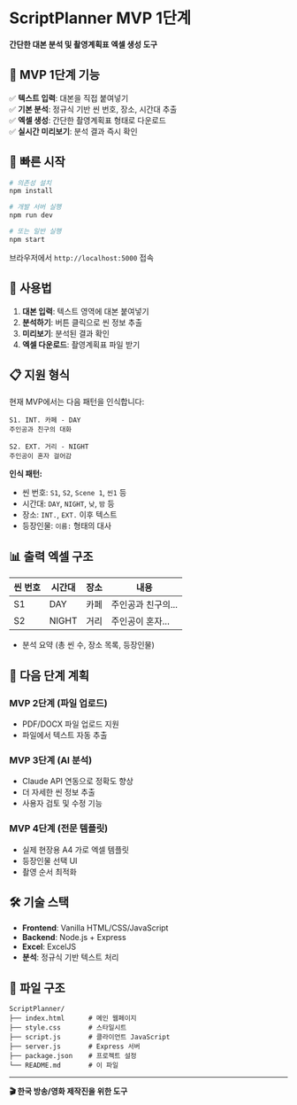 # ScriptPlanner MVP 1단계

**간단한 대본 분석 및 촬영계획표 엑셀 생성 도구**

## 🎯 MVP 1단계 기능

✅ **텍스트 입력**: 대본을 직접 붙여넣기  
✅ **기본 분석**: 정규식 기반 씬 번호, 장소, 시간대 추출  
✅ **엑셀 생성**: 간단한 촬영계획표 형태로 다운로드  
✅ **실시간 미리보기**: 분석 결과 즉시 확인  

## 🚀 빠른 시작

```bash
# 의존성 설치
npm install

# 개발 서버 실행
npm run dev

# 또는 일반 실행
npm start
```

브라우저에서 `http://localhost:5000` 접속

## 📝 사용법

1. **대본 입력**: 텍스트 영역에 대본 붙여넣기
2. **분석하기**: 버튼 클릭으로 씬 정보 추출
3. **미리보기**: 분석된 결과 확인
4. **엑셀 다운로드**: 촬영계획표 파일 받기

## 📋 지원 형식

현재 MVP에서는 다음 패턴을 인식합니다:

```
S1. INT. 카페 - DAY
주인공과 친구의 대화

S2. EXT. 거리 - NIGHT  
주인공이 혼자 걸어감
```

**인식 패턴:**
- 씬 번호: `S1`, `S2`, `Scene 1`, `씬1` 등
- 시간대: `DAY`, `NIGHT`, `낮`, `밤` 등  
- 장소: `INT.`, `EXT.` 이후 텍스트
- 등장인물: `이름:` 형태의 대사

## 📊 출력 엑셀 구조

| 씬 번호 | 시간대 | 장소 | 내용 |
|---------|--------|------|------|
| S1      | DAY    | 카페 | 주인공과 친구의... |
| S2      | NIGHT  | 거리 | 주인공이 혼자... |

+ 분석 요약 (총 씬 수, 장소 목록, 등장인물)

## 🔄 다음 단계 계획

### MVP 2단계 (파일 업로드)
- PDF/DOCX 파일 업로드 지원
- 파일에서 텍스트 자동 추출

### MVP 3단계 (AI 분석)  
- Claude API 연동으로 정확도 향상
- 더 자세한 씬 정보 추출
- 사용자 검토 및 수정 기능

### MVP 4단계 (전문 템플릿)
- 실제 현장용 A4 가로 엑셀 템플릿
- 등장인물 선택 UI
- 촬영 순서 최적화

## 🛠 기술 스택

- **Frontend**: Vanilla HTML/CSS/JavaScript
- **Backend**: Node.js + Express
- **Excel**: ExcelJS
- **분석**: 정규식 기반 텍스트 처리

## 📁 파일 구조

```
ScriptPlanner/
├── index.html      # 메인 웹페이지
├── style.css       # 스타일시트
├── script.js       # 클라이언트 JavaScript
├── server.js       # Express 서버
├── package.json    # 프로젝트 설정
└── README.md       # 이 파일
```

---

**🎬 한국 방송/영화 제작진을 위한 도구**